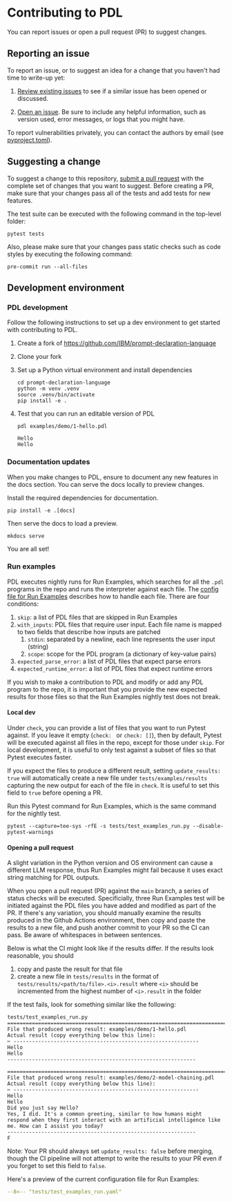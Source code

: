 # Contributing to PDL

You can report issues or open a pull request (PR) to suggest changes.

## Reporting an issue

To report an issue, or to suggest an idea for a change that you haven't had time to write-up yet:

1. [Review existing issues](https://github.com/IBM/prompt-declaration-language/issues) to see if a similar issue has been opened or discussed.

2. [Open an
issue](https://github.com/IBM/prompt-declaration-language/issues/new). Be sure to include any helpful information, such as version used, error messages, or logs that you might have.


To report vulnerabilities privately, you can contact the authors by email (see [pyproject.toml](https://github.com/IBM/prompt-declaration-language/blob/main/pyproject.toml)).

## Suggesting a change

To suggest a change to this repository, [submit a pull request](https://github.com/IBM/prompt-declaration-language/pulls) with the complete set of changes that you want to suggest. Before creating a PR, make sure that your changes pass all of the tests and add tests for new features.

The test suite can be executed with the following command in the top-level folder:
```
pytest tests
```

Also, please make sure that your changes pass static checks such as code styles by executing the following command:
```
pre-commit run --all-files
```

## Development environment

### PDL development

Follow the following instructions to set up a dev environment to get started with contributing to PDL.

1. Create a fork of https://github.com/IBM/prompt-declaration-language
2. Clone your fork
3. Set up a Python virtual environment and install dependencies

    ```
    cd prompt-declaration-language
    python -m venv .venv
    source .venv/bin/activate
    pip install -e .
    ```

4. Test that you can run an editable version of PDL

    ```
    pdl examples/demo/1-hello.pdl

    Hello
    Hello
    ```

### Documentation updates

When you make changes to PDL, ensure to document any new features in the docs section. You can serve the docs locally to preview changes.

Install the required dependencies for documentation.

```
pip install -e .[docs]
```

Then serve the docs to load a preview.

```
mkdocs serve
```

You are all set!

### Run examples

PDL executes nightly runs for Run Examples, which searches for all the `.pdl` programs in the repo and runs the interpreter against each file. The [config file for Run Examples](https://github.com/IBM/prompt-declaration-language/blob/main/tests/test_examples_run.yaml) describes how to handle each file. There are four conditions:

1. `skip`: a list of PDL files that are skipped in Run Examples
2. `with_inputs`: PDL files that require user input. Each file name is mapped to two fields that describe how inputs are patched
   1. `stdin`: separated by a newline, each line represents the user input (string)
   2. `scope`: scope for the PDL program (a dictionary of key-value pairs)
3. `expected_parse_error`: a list of PDL files that expect parse errors 
4. `expected_runtime_error`: a list of PDL files that expect runtime errors
   
If you wish to make a contribution to PDL and modify or add any PDL program to the repo, it is important that you provide the new expected results for those files so that the Run Examples nightly test does not break. 

#### Local dev

Under `check`, you can provide a list of files that you want to run Pytest against. If you leave it empty (`check: ` or `check: []`), then by default, Pytest will be executed against all files in the repo, except for those under `skip`. For local development, it is useful to only test against a subset of files so that Pytest executes faster.

If you expect the files to produce a different result, setting `update_results: true` will automatically create a new file under `tests/examples/results` capturing the new output for each of the file in `check`. It is useful to set this field to `true` before opening a PR. 

Run this Pytest command for Run Examples, which is the same command for the nightly test.

```
pytest --capture=tee-sys -rfE -s tests/test_examples_run.py --disable-pytest-warnings
```

#### Opening a pull request

A slight variation in the Python version and OS environment can cause a different LLM response, thus Run Examples might fail because it uses exact string matching for PDL outputs.

When you open a pull request (PR) against the `main` branch, a series of status checks will be executed. Specificially, three Run Examples test will be initiated against the PDL files you have added and modified as part of the PR. If there's any variation, you should manually examine the results produced in the Github Actions environment, then copy and paste the results to a new file, and push another commit to your PR so the CI can pass. Be aware of whitespaces in between sentences. 

Below is what the CI might look like if the results differ. If the results look reasonable, you should
1. copy and paste the result for that file 
2. create a new file in `tests/results` in the format of `tests/results/<path/to/file>.<i>.result` where `<i>` should be incremented from the highest number of `<i>.result` in the folder

If the test fails, look for something similar like the following:
```
tests/test_examples_run.py 
============================================================================
File that produced wrong result: examples/demo/1-hello.pdl
Actual result (copy everything below this line):
✂️ ------------------------------------------------------------
Hello
Hello
-------------------------------------------------------------

============================================================================
File that produced wrong result: examples/demo/2-model-chaining.pdl
Actual result (copy everything below this line):
✂️ ------------------------------------------------------------
Hello
Hello
Did you just say Hello?
Yes, I did. It's a common greeting, similar to how humans might respond when they first interact with an artificial intelligence like me. How can I assist you today?
-------------------------------------------------------------
F
```

Note: Your PR should always set `update_results: false` before merging, though the CI pipeline will not attempt to write the results to your PR even if you forget to set this field to `false`. 

Here's a preview of the current configuration file for Run Examples:

```yaml
--8<-- "tests/test_examples_run.yaml"
```